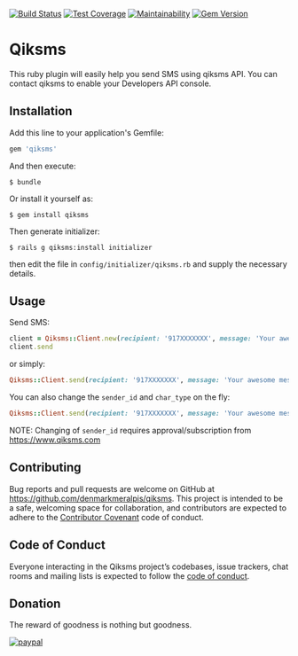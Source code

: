 [![Build Status](https://travis-ci.org/denmarkmeralpis/qiksms.svg?branch=master)](https://travis-ci.org/denmarkmeralpis/qiksms) [![Test Coverage](https://api.codeclimate.com/v1/badges/ea4b451049d8a6ac530b/test_coverage)](https://codeclimate.com/github/denmarkmeralpis/qiksms/test_coverage) [![Maintainability](https://api.codeclimate.com/v1/badges/ea4b451049d8a6ac530b/maintainability)](https://codeclimate.com/github/denmarkmeralpis/qiksms/maintainability) [![Gem Version](https://badge.fury.io/rb/qiksms.svg)](https://badge.fury.io/rb/qiksms)
# Qiksms

This ruby plugin will easily help you send SMS using qiksms API. You can contact qiksms to enable your Developers API console.

## Installation

Add this line to your application's Gemfile:

```ruby
gem 'qiksms'
```

And then execute:

    $ bundle

Or install it yourself as:

    $ gem install qiksms

Then generate initializer:

    $ rails g qiksms:install initializer
    
then edit the file in `config/initializer/qiksms.rb` and supply the necessary details.

## Usage

Send SMS:
```ruby
client = Qiksms::Client.new(recipient: '917XXXXXXX', message: 'Your awesome message!')
client.send
```
or simply:
```ruby
Qiksms::Client.send(recipient: '917XXXXXXX', message: 'Your awesome message!')
```

You can also change the `sender_id` and `char_type` on the fly:
```ruby
Qiksms::Client.send(recipient: '917XXXXXXX', message: 'Your awesome message!', char_type: '8', sender_id: 'custom')
```

NOTE: Changing of `sender_id` requires approval/subscription from https://www.qiksms.com

## Contributing

Bug reports and pull requests are welcome on GitHub at https://github.com/denmarkmeralpis/qiksms. This project is intended to be a safe, welcoming space for collaboration, and contributors are expected to adhere to the [Contributor Covenant](http://contributor-covenant.org) code of conduct.

## Code of Conduct

Everyone interacting in the Qiksms project’s codebases, issue trackers, chat rooms and mailing lists is expected to follow the [code of conduct](https://github.com/denmarkmeralpis/qiksms/blob/master/CODE_OF_CONDUCT.md).

## Donation

The reward of goodness is nothing but goodness. 

[![paypal](https://www.paypalobjects.com/en_US/i/btn/btn_donateCC_LG.gif)](https://www.paypal.com/cgi-bin/webscr?cmd=_donations&business=nujiandenmarkmeralpis@gmail.com&lc=US&item_name=For+Living&no_note=0&cn=&curency_code=USD&bn=PP-DonationsBF:btn_donateCC_LG.gif:NonHosted)
